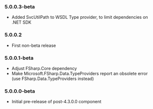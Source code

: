 ### 5.0.0.3-beta
* Added SvcUtilPath to WSDL Type provider, to limit dependencies on .NET SDK

### 5.0.0.2
* First non-beta release

### 5.0.0.1-beta 
* Adjust FSharp.Core dependency
* Make Microsoft.FSharp.Data.TypeProviders report an obsolete error (use FSharp.Data.TypeProviders instead)

### 5.0.0.0-beta 
* Initial pre-release of post-4.3.0.0 component
